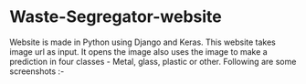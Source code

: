 # Waste-Segregator-website
Website is made in Python using Django and Keras.
This website takes image url as input.
It opens the image also uses the image to make a prediction in four classes - Metal, glass, plastic or other.
Following are some screenshots :-

